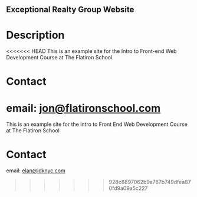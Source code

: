 Exceptional Realty Group Website
---

# Description

<<<<<<< HEAD
This is an example site for the Intro to Front-end Web Development Course at The Flatiron School.

# Contact

email: jon@flatironschool.com
=======
This is an example site for the intro to Front End Web Development Course at The Flatiron School

# Contact

email: elan@idknyc.com
>>>>>>> 928c8897062b9a767b749dfea870fd9a09a5c227
